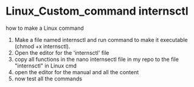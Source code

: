 # Linux_Custom_command internsctl
 how to make a Linux command
 
1. Make a file named internsctl and run command to make it executable (chmod +x internsctl).
2. Open the editor for the 'internsctl' file
3. copy all functions in the nano internsectl file in my repo to the file "internsctl" in Linux cmd
4. open the editor for the manual and all the content
5. now test all the commands


 
